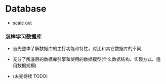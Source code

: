 # Database

+ [scale out](scale_out.md)


### 怎样学习数据库

+ 首先整体了解数据库的主打功能和特性，对比和其它数据库的不同

+ 充分了解底层的数据库引擎和使用的数据模型(什么数据结构、实现方式、适用数据规模)

+ (未完待续 TODO)
